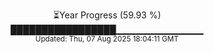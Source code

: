 <p align="center">
⏳Year Progress (59.93 %)<br>
█████████████████▁▁▁▁▁▁▁▁▁▁▁▁▁ <br>
<sub>Updated: Thu, 07 Aug 2025 18:04:11 GMT</sub>
</p>

